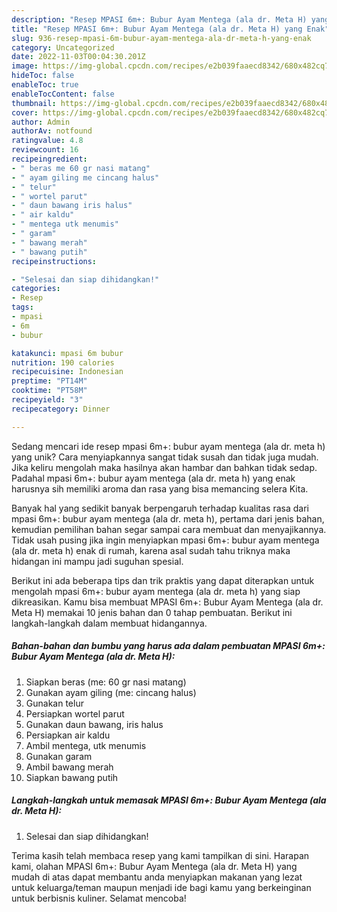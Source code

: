 ```yaml
---
description: "Resep MPASI 6m+: Bubur Ayam Mentega (ala dr. Meta H) yang Enak"
title: "Resep MPASI 6m+: Bubur Ayam Mentega (ala dr. Meta H) yang Enak"
slug: 936-resep-mpasi-6m-bubur-ayam-mentega-ala-dr-meta-h-yang-enak
category: Uncategorized
date: 2022-11-03T00:04:30.201Z
image: https://img-global.cpcdn.com/recipes/e2b039faaecd8342/680x482cq70/mpasi-6m-bubur-ayam-mentega-ala-dr-meta-h-foto-resep-utama.jpg
hideToc: false
enableToc: true
enableTocContent: false
thumbnail: https://img-global.cpcdn.com/recipes/e2b039faaecd8342/680x482cq70/mpasi-6m-bubur-ayam-mentega-ala-dr-meta-h-foto-resep-utama.jpg
cover: https://img-global.cpcdn.com/recipes/e2b039faaecd8342/680x482cq70/mpasi-6m-bubur-ayam-mentega-ala-dr-meta-h-foto-resep-utama.jpg
author: Admin
authorAv: notfound
ratingvalue: 4.8
reviewcount: 16
recipeingredient:
- " beras me 60 gr nasi matang"
- " ayam giling me cincang halus"
- " telur"
- " wortel parut"
- " daun bawang iris halus"
- " air kaldu"
- " mentega utk menumis"
- " garam"
- " bawang merah"
- " bawang putih"
recipeinstructions:

- "Selesai dan siap dihidangkan!"
categories:
- Resep
tags:
- mpasi
- 6m
- bubur

katakunci: mpasi 6m bubur 
nutrition: 190 calories
recipecuisine: Indonesian
preptime: "PT14M"
cooktime: "PT58M"
recipeyield: "3"
recipecategory: Dinner

---
```





Sedang mencari ide resep mpasi 6m+: bubur ayam mentega (ala dr. meta h) yang unik? Cara menyiapkannya sangat tidak susah dan tidak juga mudah. Jika keliru mengolah maka hasilnya akan hambar dan bahkan tidak sedap. Padahal mpasi 6m+: bubur ayam mentega (ala dr. meta h) yang enak harusnya sih memiliki aroma dan rasa yang bisa memancing selera Kita.







Banyak hal yang sedikit banyak berpengaruh terhadap kualitas rasa dari mpasi 6m+: bubur ayam mentega (ala dr. meta h), pertama dari jenis bahan, kemudian pemilihan bahan segar sampai cara membuat dan menyajikannya. Tidak usah pusing jika ingin menyiapkan mpasi 6m+: bubur ayam mentega (ala dr. meta h) enak di rumah, karena asal sudah tahu triknya maka hidangan ini mampu jadi suguhan spesial.






Berikut ini ada beberapa tips dan trik praktis yang dapat diterapkan untuk mengolah mpasi 6m+: bubur ayam mentega (ala dr. meta h) yang siap dikreasikan. Kamu bisa membuat MPASI 6m+: Bubur Ayam Mentega (ala dr. Meta H) memakai 10 jenis bahan dan 0 tahap pembuatan. Berikut ini langkah-langkah dalam membuat hidangannya.

<!--inarticleads1-->

##### Bahan-bahan dan bumbu yang harus ada dalam pembuatan MPASI 6m+: Bubur Ayam Mentega (ala dr. Meta H):

1. Siapkan  beras (me: 60 gr nasi matang)
1. Gunakan  ayam giling (me: cincang halus)
1. Gunakan  telur
1. Persiapkan  wortel parut
1. Gunakan  daun bawang, iris halus
1. Persiapkan  air kaldu
1. Ambil  mentega, utk menumis
1. Gunakan  garam
1. Ambil  bawang merah
1. Siapkan  bawang putih




<!--inarticleads2-->

##### Langkah-langkah untuk memasak MPASI 6m+: Bubur Ayam Mentega (ala dr. Meta H):


1. Selesai dan siap dihidangkan!



Terima kasih telah membaca resep yang kami tampilkan di sini. Harapan kami, olahan MPASI 6m+: Bubur Ayam Mentega (ala dr. Meta H) yang mudah di atas dapat membantu anda menyiapkan makanan yang lezat untuk keluarga/teman maupun menjadi ide bagi kamu yang berkeinginan untuk berbisnis kuliner. Selamat mencoba!
